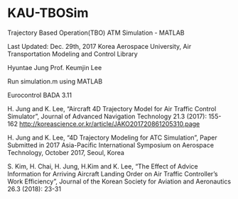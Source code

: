 # KAU-TBOSim
Trajectory Based Operation(TBO) ATM Simulation - MATLAB

Last Updated: Dec. 29th, 2017
Korea Aerospace University, Air Transportation Modeling and Control Library

Hyuntae Jung
Prof. Keumjin Lee

Run simulation.m using MATLAB

Eurocontrol BADA 3.11

H. Jung and K. Lee, “Aircraft 4D Trajectory Model for Air Traffic Control Simulator”, Journal of Advanced Navigation Technology 21.3 (2017): 155-162
http://koreascience.or.kr/article/JAKO201720861205310.page

H. Jung and K. Lee, “4D Trajectory Modeling for ATC Simulation”, Paper Submitted in 2017 Asia-Pacific International Symposium on Aerospace Technology, October 2017, Seoul, Korea

S. Kim, H. Chai, H. Jung, H.Kim and K. Lee, “The Effect of Advice Information for Arriving Aircraft Landing Order on Air Traffic Controller’s Work Efficiency”, Journal of the Korean Society for Aviation and Aeronautics 26.3 (2018): 23-31

